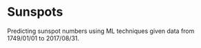 # Sunspots
Predicting sunspot numbers using ML techniques given data from 1749/01/01 to 2017/08/31.
